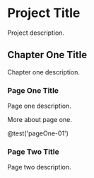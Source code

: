 # Project Title
Project description.

## Chapter One Title
Chapter one description.

### Page One Title
Page one description.

More about page one.

@test('pageOne-01')

### Page Two Title
Page two description.

